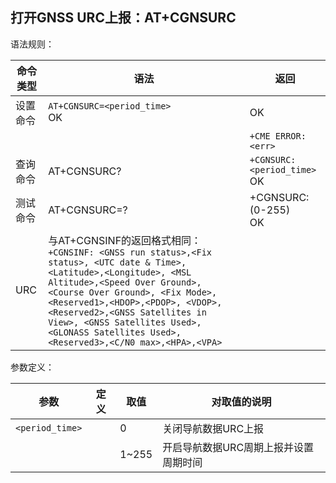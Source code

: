 ## 打开GNSS URC上报：AT+CGNSURC

语法规则：

| 命令类型 | 语法                                                         | 返回                             |
| -------- | ------------------------------------------------------------ | -------------------------------- |
| 设置命令 | `AT+CGNSURC=<period_time>` <br>OK                            | OK                               |
|          |                                                              | `+CME ERROR:<err>`               |
| 查询命令 | AT+CGNSURC?                                                  | `+CGNSURC: <period_time> `<br>OK |
| 测试命令 | AT+CGNSURC=?                                                 | +CGNSURC: (0-255)  <br>OK        |
| URC      | 与AT+CGNSINF的返回格式相同：<br>`+CGNSINF: <GNSS run status>,<Fix status>, <UTC date & Time>,<Latitude>,<Longitude>, <MSL Altitude>,<Speed Over Ground>, <Course Over Ground>, <Fix Mode>,<Reserved1>,<HDOP>,<PDOP>, <VDOP>,<Reserved2>,<GNSS Satellites in View>, <GNSS Satellites Used>,<GLONASS Satellites Used>,<Reserved3>,<C/N0 max>,<HPA>,<VPA>` |                                  |

 

参数定义：

| 参数            | 定义 | 取值  | 对取值的说明                          |
| --------------- | ---- | ----- | ------------------------------------- |
| `<period_time>` |      | 0     | 关闭导航数据URC上报                   |
|                 |      | 1~255 | 开启导航数据URC周期上报并设置周期时间 |
